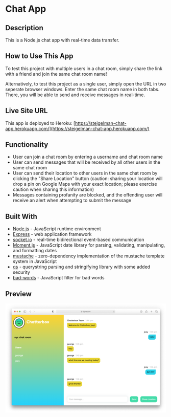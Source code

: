 # Chat App

## Description
This is a Node.js chat app with real-time data transfer.

## How to Use This App
To test this project with multiple users in a chat room, simply share the link with a friend and join the same chat room name! 

Alternatively, to test this project as a single user, simply open the URL in two seperate browser windows. Enter the same chat room name in both tabs. There, you will be able to send and receive messages in real-time.

## Live Site URL
This app is deployed to Heroku: 
[https://steigelman-chat-app.herokuapp.com/](https://steigelman-chat-app.herokuapp.com/)

## Functionality
* User can join a chat room by entering a username and chat room name
* User can send messages that will be received by all other users in the same chat room
* User can send their location to other users in the same chat room by clicking the "Share Location" button (caution: sharing your location will drop a pin on Google Maps with your exact location; please exercise caution when sharing this information)
* Messages containing profanity are blocked, and the offending user will receive an alert when attempting to submit the message

## Built With
* [Node.js](https://nodejs.org/en/) - JavaScript runtime environment
* [Express](https://expressjs.com/) - web application framework
* [socket.io](https://www.npmjs.com/package/socket.io) - real-time bidirectional event-based communication
* [Moment.js](https://www.npmjs.com/package/moment) - JavaScript date library for parsing, validating, manipulating, and formatting dates
* [mustache](https://www.npmjs.com/package/mustache) - zero-dependency implementation of the mustache template system in JavaScript
* [qs](https://www.npmjs.com/package/qs) - querystring parsing and stringifying library with some added security
* [bad-words](https://www.npmjs.com/package/bad-words) - JavaScript filter for bad words

## Preview
<img src="/public/img/chat-app-preview.png" alt="chat app" width="840"/>
